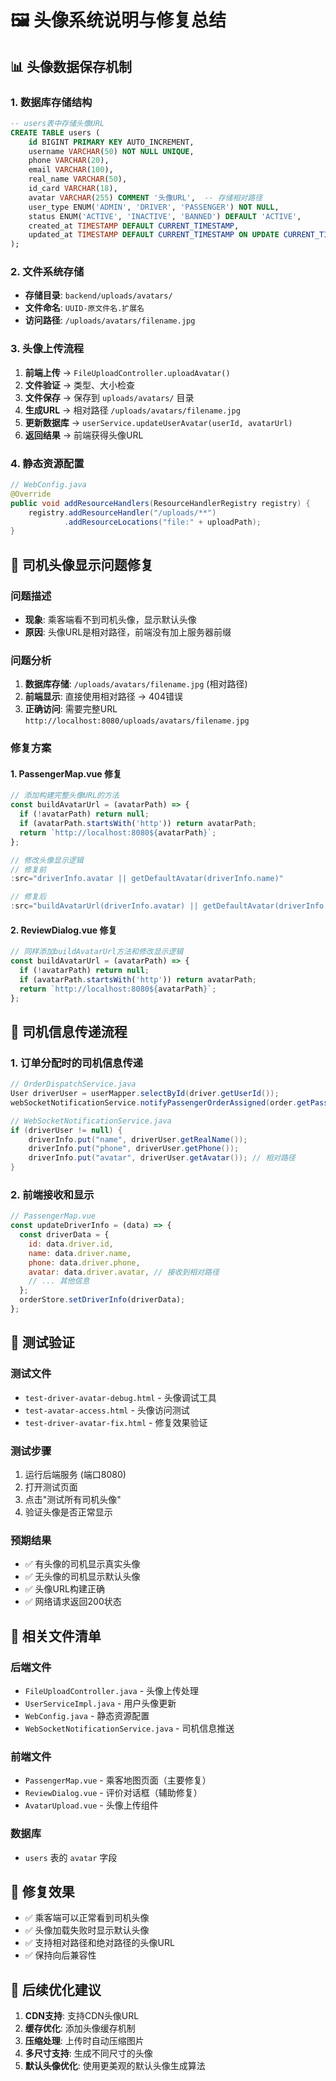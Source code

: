 # 🖼️ 头像系统说明与修复总结

## 📊 头像数据保存机制

### 1. 数据库存储结构
```sql
-- users表中存储头像URL
CREATE TABLE users (
    id BIGINT PRIMARY KEY AUTO_INCREMENT,
    username VARCHAR(50) NOT NULL UNIQUE,
    phone VARCHAR(20),
    email VARCHAR(100),
    real_name VARCHAR(50),
    id_card VARCHAR(18),
    avatar VARCHAR(255) COMMENT '头像URL',  -- 存储相对路径
    user_type ENUM('ADMIN', 'DRIVER', 'PASSENGER') NOT NULL,
    status ENUM('ACTIVE', 'INACTIVE', 'BANNED') DEFAULT 'ACTIVE',
    created_at TIMESTAMP DEFAULT CURRENT_TIMESTAMP,
    updated_at TIMESTAMP DEFAULT CURRENT_TIMESTAMP ON UPDATE CURRENT_TIMESTAMP
);
```

### 2. 文件系统存储
- **存储目录**: `backend/uploads/avatars/`
- **文件命名**: `UUID-原文件名.扩展名`
- **访问路径**: `/uploads/avatars/filename.jpg`

### 3. 头像上传流程
1. **前端上传** → `FileUploadController.uploadAvatar()`
2. **文件验证** → 类型、大小检查
3. **文件保存** → 保存到 `uploads/avatars/` 目录
4. **生成URL** → 相对路径 `/uploads/avatars/filename.jpg`
5. **更新数据库** → `userService.updateUserAvatar(userId, avatarUrl)`
6. **返回结果** → 前端获得头像URL

### 4. 静态资源配置
```java
// WebConfig.java
@Override
public void addResourceHandlers(ResourceHandlerRegistry registry) {
    registry.addResourceHandler("/uploads/**")
            .addResourceLocations("file:" + uploadPath);
}
```

## 🔧 司机头像显示问题修复

### 问题描述
- **现象**: 乘客端看不到司机头像，显示默认头像
- **原因**: 头像URL是相对路径，前端没有加上服务器前缀

### 问题分析
1. **数据库存储**: `/uploads/avatars/filename.jpg` (相对路径)
2. **前端显示**: 直接使用相对路径 → 404错误
3. **正确访问**: 需要完整URL `http://localhost:8080/uploads/avatars/filename.jpg`

### 修复方案

#### 1. PassengerMap.vue 修复
```javascript
// 添加构建完整头像URL的方法
const buildAvatarUrl = (avatarPath) => {
  if (!avatarPath) return null;
  if (avatarPath.startsWith('http')) return avatarPath;
  return `http://localhost:8080${avatarPath}`;
};

// 修改头像显示逻辑
// 修复前
:src="driverInfo.avatar || getDefaultAvatar(driverInfo.name)"

// 修复后
:src="buildAvatarUrl(driverInfo.avatar) || getDefaultAvatar(driverInfo.name)"
```

#### 2. ReviewDialog.vue 修复
```javascript
// 同样添加buildAvatarUrl方法和修改显示逻辑
const buildAvatarUrl = (avatarPath) => {
  if (!avatarPath) return null;
  if (avatarPath.startsWith('http')) return avatarPath;
  return `http://localhost:8080${avatarPath}`;
};
```

## 🔄 司机信息传递流程

### 1. 订单分配时的司机信息传递
```java
// OrderDispatchService.java
User driverUser = userMapper.selectById(driver.getUserId());
webSocketNotificationService.notifyPassengerOrderAssigned(order.getPassengerId(), order, driver, driverUser);

// WebSocketNotificationService.java
if (driverUser != null) {
    driverInfo.put("name", driverUser.getRealName());
    driverInfo.put("phone", driverUser.getPhone());
    driverInfo.put("avatar", driverUser.getAvatar()); // 相对路径
}
```

### 2. 前端接收和显示
```javascript
// PassengerMap.vue
const updateDriverInfo = (data) => {
  const driverData = {
    id: data.driver.id,
    name: data.driver.name,
    phone: data.driver.phone,
    avatar: data.driver.avatar, // 接收到相对路径
    // ... 其他信息
  };
  orderStore.setDriverInfo(driverData);
};
```

## 🧪 测试验证

### 测试文件
- `test-driver-avatar-debug.html` - 头像调试工具
- `test-avatar-access.html` - 头像访问测试
- `test-driver-avatar-fix.html` - 修复效果验证

### 测试步骤
1. 运行后端服务 (端口8080)
2. 打开测试页面
3. 点击"测试所有司机头像"
4. 验证头像是否正常显示

### 预期结果
- ✅ 有头像的司机显示真实头像
- ✅ 无头像的司机显示默认头像
- ✅ 头像URL构建正确
- ✅ 网络请求返回200状态

## 📝 相关文件清单

### 后端文件
- `FileUploadController.java` - 头像上传处理
- `UserServiceImpl.java` - 用户头像更新
- `WebConfig.java` - 静态资源配置
- `WebSocketNotificationService.java` - 司机信息推送

### 前端文件
- `PassengerMap.vue` - 乘客地图页面（主要修复）
- `ReviewDialog.vue` - 评价对话框（辅助修复）
- `AvatarUpload.vue` - 头像上传组件

### 数据库
- `users` 表的 `avatar` 字段

## 🎯 修复效果
- ✅ 乘客端可以正常看到司机头像
- ✅ 头像加载失败时显示默认头像
- ✅ 支持相对路径和绝对路径的头像URL
- ✅ 保持向后兼容性

## 🔮 后续优化建议
1. **CDN支持**: 支持CDN头像URL
2. **缓存优化**: 添加头像缓存机制
3. **压缩处理**: 上传时自动压缩图片
4. **多尺寸支持**: 生成不同尺寸的头像
5. **默认头像优化**: 使用更美观的默认头像生成算法
